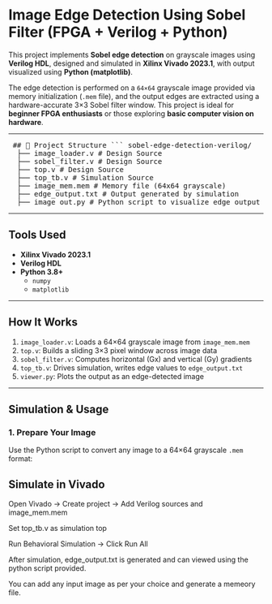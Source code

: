 #  Image Edge Detection Using Sobel Filter (FPGA + Verilog + Python)

This project implements **Sobel edge detection** on grayscale images using **Verilog HDL**, designed and simulated in **Xilinx Vivado 2023.1**, with output visualized using **Python (matplotlib)**.

The edge detection is performed on a `64×64` grayscale image provided via memory initialization (`.mem` file), and the output edges are extracted using a hardware-accurate 3×3 Sobel filter window. This project is ideal for **beginner FPGA enthusiasts** or those exploring **basic computer vision on hardware**.

---

<pre> ## 📁 Project Structure ``` sobel-edge-detection-verilog/
  ├── image_loader.v # Design Source 
  ├── sobel_filter.v # Design Source 
  ├── top.v # Design Source 
  ├── top_tb.v # Simulation Source
  ├── image_mem.mem # Memory file (64x64 grayscale)
  ├── edge_output.txt # Output generated by simulation 
  ├── image_out.py # Python script to visualize edge output  </pre>


---

##  Tools Used

-  **Xilinx Vivado 2023.1**
-  **Verilog HDL**
- **Python 3.8+**
  - `numpy`
  - `matplotlib`


---

## How It Works

1. `image_loader.v`: Loads a 64×64 grayscale image from `image_mem.mem`
2. `top.v`: Builds a sliding 3×3 pixel window across image data
3. `sobel_filter.v`: Computes horizontal (Gx) and vertical (Gy) gradients
4. `top_tb.v`: Drives simulation, writes edge values to `edge_output.txt`
5. `viewer.py`: Plots the output as an edge-detected image

---

##  Simulation & Usage

### 1. Prepare Your Image

Use the Python script  to convert any image to a 64×64 grayscale `.mem` format:
## Simulate in Vivado
Open Vivado → Create project → Add Verilog sources and image_mem.mem

Set top_tb.v as simulation top

Run Behavioral Simulation → Click Run All

After simulation, edge_output.txt is generated and can viewed using the python script provided.


You can add any input image as per your choice and generate a memeory file.
